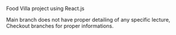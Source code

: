 Food Villa project using React.js

Main branch does not have proper detailing of any specific lecture, Checkout branches for proper informations.
